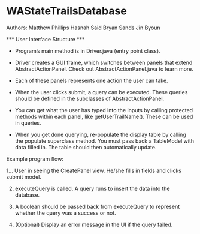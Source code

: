 # WAStateTrailsDatabase

Authors:
Matthew Phillips
Hasnah Said
Bryan Sands
Jin Byoun 

*** User Interface Structure ***

- Program’s main method is in Driver.java (entry point class).

- Driver creates a GUI frame, which switches between panels that extend AbstractActionPanel. Check out AbstractActionPanel.java to learn more.

- Each of these panels represents one action the user can take.

- When the user clicks submit, a query can be executed. These queries should be defined in the subclasses of AbstractActionPanel.

- You can get what the user has typed into the inputs by calling protected methods within each panel, like getUserTrailName(). These can be used in queries.

- When you get done querying, re-populate the display table by calling the populate superclass method. You must pass back a TableModel with data filled in. The table should then automatically update.

Example program flow:

1… User in seeing the CreatePanel view. He/she fills in fields and clicks submit model.

2. executeQuery is called. A query runs to insert the data into the database.

3. A boolean should be passed back from executeQuery to represent whether the query was a success or not.

4. (Optional) Display an error message in the UI if the query failed.